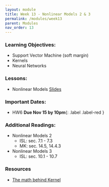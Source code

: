 ```yaml
---
layout: module
title: Week 13 - Nonlinear Models 2 & 3
permalink: /modules/week13
parent: Modules
nav_order: 13
---
```


### Learning Objectives:
* Support Vector Machine (soft margin)
* Kernels
* Neural Networks

### Lessons:
* Nonlinear Models [Slides](https://xinchenyu.github.io/csc380-fall23/Slides/23f380_nonlinearmodels.pdf)

### Important Dates:
* HW6 **Due Nov 15 by 10pm**{: .label .label-red }

### Additional Readings:
* Nonlinear Models 2
    * ISL: sec. 7.1 - 7.3
    * MK: sec. 14.5, 14.4.3
* Nonlinear Models 3
    * ISL: sec. 10.1 - 10.7

### Resources
* [The math behind Kernel](https://www.youtube.com/watch?v=wBVSbVktLIY)